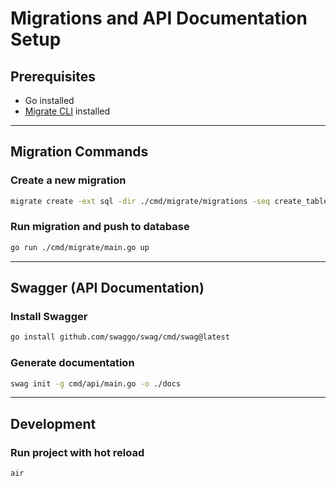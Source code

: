# Migrations and API Documentation Setup

## Prerequisites

- Go installed
- [Migrate CLI](https://github.com/golang-migrate/migrate/blob/master/cmd/migrate/README.md) installed

---

## Migration Commands

### Create a new migration

```bash
migrate create -ext sql -dir ./cmd/migrate/migrations -seq create_tablename_table
```

### Run migration and push to database

```bash
go run ./cmd/migrate/main.go up
```

---

## Swagger (API Documentation)

### Install Swagger

```bash
go install github.com/swaggo/swag/cmd/swag@latest
```

### Generate documentation

```bash
swag init -g cmd/api/main.go -o ./docs
```

---

## Development

### Run project with hot reload

```bash
air
```